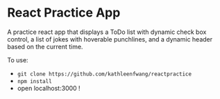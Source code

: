 # React Practice App 
A practice react app that displays a ToDo list with dynamic check box control, a list of jokes with hoverable punchlines, and a dynamic header based on the current time. 

To use:
- `git clone https://github.com/kathleenfwang/reactpractice `  
- `npm install `
- open localhost:3000 !
